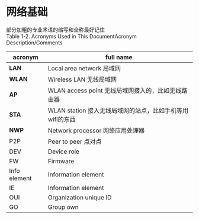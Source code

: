 # 网络基础  
部分加粗的专业术语的缩写和全称最好记住  
Table 1-2. Acronyms Used in This DocumentAcronym Description/Comments

acronym| full name
-|-
**LAN** |Local area network 局域网
**WLAN** |Wireless LAN 无线局域网
**AP** |WLAN access point 无线局域网接入的，比如无线路由器
**STA** |WLAN station  接入无线局域网的站点，比如手机等用wifi的东西
**NWP** |Network processor 网络应用处理器
P2P |Peer to peer  点对点
DEV |Device role 
FW |Firmware 
Info element |Information element
IE |Information element
OUI |Organization unique ID
GO |Group own
